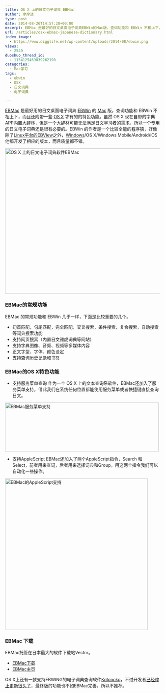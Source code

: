 ```yaml
---
title: OS X 上的日文电子词典 EBMac
author: 摩摩诘
type: post
date: 2014-08-26T14:57:28+00:00
excerpt: EBMac 是最好的日文桌面电子词典EBWin的Mac版，查词功能和 EBWin 不相上下，而且还附带有 OS X 才有的的特色功能。虽然 OS X 现在自带的字典APP内置大辞林，但是一个大辞林可能无法满足日文学习者的需求，所以一个专用的日文电子词典还是很有必要的。
url: /articles/osx-ebmac-japanese-dictionary.html
index_image:
  - https://www.digglife.net/wp-content/uploads/2014/08/ebwin.png
views:
  - 2549
duoshuo_thread_id:
  - 1154125469839262190
categories:
  - Mac学习
tags:
  - ebwin
  - OSX
  - 日文词典
  - 电子词典

---
```

[EBMac][1] 是最好用的日文桌面电子词典 [EBWin][2] 的 [Mac][3] 版，查词功能和 EBWin 不相上下，而且还附带一些 [OS X][4] 才有的的特色功能。虽然 OS X 现在自带的字典APP内置大辞林，但是一个大辞林可能无法满足日文学习者的需求，所以一个专用的日文电子词典还是很有必要的。EBWin 的作者是一个比较全能的程序猿，好像除了[Linux平台的EBView][5]之外，[Windows][6]/OS X/Windows Mobile/Android/iOS他都开发了相应的版本，而且质量都不错。

<!--more-->

<img src="http://digglife.qiniudn.com/wp-content/uploads/2014/08/ebmac.png" alt="OS X 上的日文电子词典软件EBMac" width="573" height="474" class="alignnone size-full wp-image-3860" />

### EBMac的常规功能

EBMac 的常规功能和 EBWin 几乎一样，下面是比较重要的几个。

  * 句首匹配，句尾匹配，完全匹配，交叉搜索，条件搜索，复合搜索，自动搜索等词典搜索功能
  * 支持网页搜索（内置日文雅虎词典等网站）
  * 支持字典图像、音频、视频等多媒体内容
  * 正文字型、字体、颜色设定
  * 支持查询历史记录和书签

### EBMac的OS X特色功能

  * 支持服务菜单查询
作为一个 OS X 上的文本查询系软件，EBMac还加入了服务菜单支持，借此我们在系统任何位置都能使用服务菜单或者快捷键直接查询日文。

<img src="http://digglife.qiniudn.com/wp-content/uploads/2014/08/EBMac-service-menu.png" alt="EBMac服务菜单支持" width="500" height="159" class="alignnone size-full wp-image-3859" />

  * 支持AppleScript
EBMac还加入了两个AppleScript指令，Search 和 Select，前者用来查词，后者用来选择词典和Group。用这两个指令我们可以自动化一些操作。
  

<img src="http://digglife.qiniudn.com/wp-content/uploads/2014/08/ebmac-applescript.png" alt="EBMac的AppleScript支持" width="464" height="494" class="alignnone size-full wp-image-3861" /> </ul> 

### EBMac 下载

EBMac托管在日本最大的软件下载站Vector。

  * <a href="http://www.vector.co.jp/soft/dl/mac/writing/se488130.html" title="EBMac下载" target="_blank">EBMac下载</a>
  * <a href="http://www31.ocn.ne.jp/~h_ishida/MacOS/Mac.html" title="EBMac主页" target="_blank">EBMac主页</a>

OS X上还有一款支持EBWING的电子词典查询软件<a href="https://itunes.apple.com/us/app/kotonoko/id593460126?mt=12" title="日文电子词典查询软件Kotonoko" target="_blank">Kotonoko</a>，不过开发者<a href="https://github.com/attgm/kotonoko" title="kotonoko的Github" target="_blank">已经停止更新很久了</a>，最终版的功能也不如EBMac完善，所以不推荐。

 [1]: https://www.digglife.net/articles/osx-ebmac-japanese-dictionary.html "OS X上的日文电子词典 EBMac"
 [2]: https://www.digglife.net/articles/tag/ebwin "DiggLife EBWin相关文章"
 [3]: https://www.digglife.net/articles/category/mac-osx "Mac学习-DiggLife"
 [4]: https://www.digglife.net/articles/tag/osx "DiggLife OS X相关文章"
 [5]: https://www.digglife.net/articles/japanese-dictionary-for-linux-ebview.html "Linux下的日文电子词典EBView"
 [6]: https://www.digglife.net/articles/category/windows-tricks "DiggLife Windows技巧"